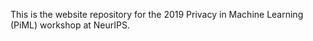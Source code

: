 This is the website repository for the 2019 Privacy in Machine Learning (PiML) workshop at NeurIPS.
